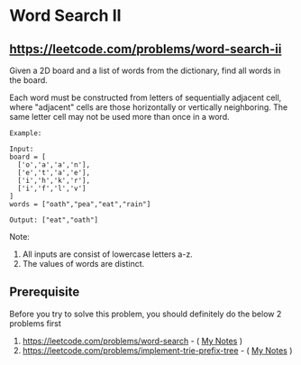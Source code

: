 # Word Search II
## https://leetcode.com/problems/word-search-ii

Given a 2D board and a list of words from the dictionary, find all words in the board.

Each word must be constructed from letters of sequentially adjacent cell, where "adjacent" cells are those horizontally or vertically neighboring. The same letter cell may not be used more than once in a word.

```
Example:

Input: 
board = [
  ['o','a','a','n'],
  ['e','t','a','e'],
  ['i','h','k','r'],
  ['i','f','l','v']
]
words = ["oath","pea","eat","rain"]

Output: ["eat","oath"]
```

Note:
1. All inputs are consist of lowercase letters a-z.
2. The values of words are distinct.

## Prerequisite
Before you try to solve this problem, you should definitely do the below 2 problems first
1. https://leetcode.com/problems/word-search - ( [My Notes](https://github.com/eMahtab/word-search "My Notes") )
2. https://leetcode.com/problems/implement-trie-prefix-tree - ( [My Notes](https://github.com/eMahtab/implement-trie "My Notes") )
